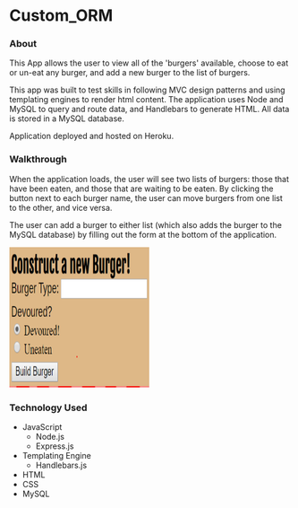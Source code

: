 # Custom_ORM

### About

This App allows the user to view all of the 'burgers' available, choose to eat or un-eat any burger, and add a new burger to the list of burgers.

This app was built to test skills in following MVC design patterns and using templating engines to render html content. The application uses Node and MySQL to query and route data, and Handlebars to generate HTML. All data is stored in a MySQL database.

Application deployed and hosted on Heroku.

### Walkthrough

When the application loads, the user will see two lists of burgers: those that have been eaten, and those that are waiting to be eaten. By clicking the button next to each burger name, the user can move burgers from one list to the other, and vice versa.

The user can add a burger to either list (which also adds the burger to the MySQL database) by filling out the form at the bottom of the application. 

<img src="/public/assets/img/readme_1.PNG" width="250" height="250"/>

### Technology Used

* JavaScript
  * Node.js
  * Express.js
* Templating Engine
  * Handlebars.js
* HTML
* CSS
* MySQL

